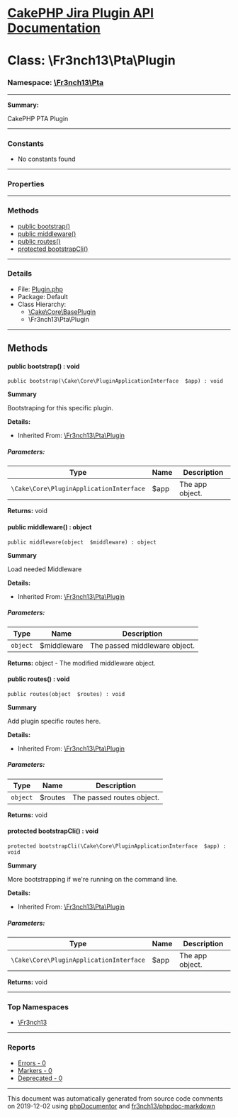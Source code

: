# [CakePHP Jira Plugin API Documentation](../home.md)

# Class: \Fr3nch13\Pta\Plugin
### Namespace: [\Fr3nch13\Pta](../namespaces/Fr3nch13.Pta.md)
---
**Summary:**

CakePHP PTA Plugin

---
### Constants
* No constants found
---
### Properties
---
### Methods
* [public bootstrap()](../classes/Fr3nch13.Pta.Plugin.md#method_bootstrap)
* [public middleware()](../classes/Fr3nch13.Pta.Plugin.md#method_middleware)
* [public routes()](../classes/Fr3nch13.Pta.Plugin.md#method_routes)
* [protected bootstrapCli()](../classes/Fr3nch13.Pta.Plugin.md#method_bootstrapCli)
---
### Details
* File: [Plugin.php](../files/Plugin.md)
* Package: Default
* Class Hierarchy: 
  * [\Cake\Core\BasePlugin]()
  * \Fr3nch13\Pta\Plugin

---
## Methods
<a name="method_bootstrap" class="anchor"></a>
#### public bootstrap() : void

```
public bootstrap(\Cake\Core\PluginApplicationInterface  $app) : void
```

**Summary**

Bootstraping for this specific plugin.

**Details:**
* Inherited From: [\Fr3nch13\Pta\Plugin](../classes/Fr3nch13.Pta.Plugin.md)
##### Parameters:
| Type | Name | Description |
| ---- | ---- | ----------- |
| <code>\Cake\Core\PluginApplicationInterface</code> | $app  | The app object. |

**Returns:** void


<a name="method_middleware" class="anchor"></a>
#### public middleware() : object

```
public middleware(object  $middleware) : object
```

**Summary**

Load needed Middleware

**Details:**
* Inherited From: [\Fr3nch13\Pta\Plugin](../classes/Fr3nch13.Pta.Plugin.md)
##### Parameters:
| Type | Name | Description |
| ---- | ---- | ----------- |
| <code>object</code> | $middleware  | The passed middleware object. |

**Returns:** object - The modified middleware object.


<a name="method_routes" class="anchor"></a>
#### public routes() : void

```
public routes(object  $routes) : void
```

**Summary**

Add plugin specific routes here.

**Details:**
* Inherited From: [\Fr3nch13\Pta\Plugin](../classes/Fr3nch13.Pta.Plugin.md)
##### Parameters:
| Type | Name | Description |
| ---- | ---- | ----------- |
| <code>object</code> | $routes  | The passed routes object. |

**Returns:** void


<a name="method_bootstrapCli" class="anchor"></a>
#### protected bootstrapCli() : void

```
protected bootstrapCli(\Cake\Core\PluginApplicationInterface  $app) : void
```

**Summary**

More bootstrapping if we're running on the command line.

**Details:**
* Inherited From: [\Fr3nch13\Pta\Plugin](../classes/Fr3nch13.Pta.Plugin.md)
##### Parameters:
| Type | Name | Description |
| ---- | ---- | ----------- |
| <code>\Cake\Core\PluginApplicationInterface</code> | $app  | The app object. |

**Returns:** void



---

### Top Namespaces

* [\Fr3nch13](../namespaces/Fr3nch13.html.md)

---

### Reports
* [Errors - 0](../reports/errors.md)
* [Markers - 0](../reports/markers.md)
* [Deprecated - 0](../reports/deprecated.md)

---

This document was automatically generated from source code comments on 2019-12-02 using [phpDocumentor](http://www.phpdoc.org/) and [fr3nch13/phpdoc-markdown](https://github.com/fr3nch13/phpdoc-markdown)

